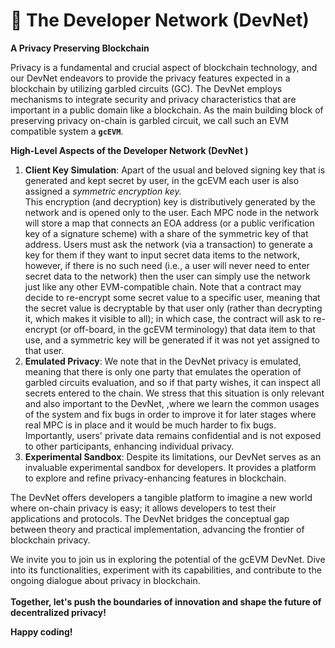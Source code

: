 # 🔐 The Developer Network (DevNet)

**A Privacy Preserving Blockchain**

Privacy is a fundamental and crucial aspect of blockchain technology, and our DevNet endeavors to provide the privacy features expected in a blockchain by utilizing garbled circuits (GC). The DevNet employs mechanisms to integrate security and privacy characteristics that are important in a public domain like a blockchain. As the main building block of preserving privacy on-chain is garbled circuit, we call such an EVM compatible system a **`gcEVM`**.



**High-Level Aspects of the Developer Network (DevNet )**

1. **Client Key Simulation**: Apart of the usual and beloved signing key that is generated and kept secret by user, in the gcEVM each user is also assigned a _symmetric encryption key._\
   This encryption (and decryption) key is distributively generated by the network and is opened only to the user. Each MPC node in the network will store a map that connects an EOA address (or a public verification key of a signature scheme) with a share of the symmetric key of that address. Users must ask the network (via a transaction) to generate a key for them if they want to input secret data items to the network, however, if there is no such need (i.e., a user will never need to enter secret data to the network) then the user can simply use the network just like any other EVM-compatible chain. Note that a contract may decide to re-encrypt some secret value to a specific user, meaning that the secret value is decryptable by that user only (rather than decrypting it, which makes it visible to all); in which case, the contract will ask to re-encrypt (or off-board, in the gcEVM terminology) that data item to that use, and a symmetric key will be generated if it was not yet assigned to that user.
2. **Emulated Privacy**: We note that in the DevNet privacy is emulated, meaning that there is only one party that emulates the operation of garbled circuits evaluation, and so if that party wishes, it can inspect all secrets entered to the chain. We stress that this situation is only relevant and also important to the DevNet, ,where we learn the common usages of the system and fix bugs in order to improve it for later stages where real MPC is in place and it would be much harder to fix bugs. Importantly, users' private data remains confidential and is not exposed to other participants, enhancing individual privacy.
3. **Experimental Sandbox**: Despite its limitations, our DevNet serves as an invaluable experimental sandbox for developers. It provides a platform to explore and refine privacy-enhancing features in blockchain.

The DevNet offers developers a tangible platform to imagine a new world where on-chain privacy is easy; it allows developers to test their applications and protocols. The DevNet bridges the conceptual gap between theory and practical implementation, advancing the frontier of blockchain privacy.

We invite you to join us in exploring the potential of the gcEVM DevNet. Dive into its functionalities, experiment with its capabilities, and contribute to the ongoing dialogue about privacy in blockchain. \
\
**Together, let's push the boundaries of innovation and shape the future of decentralized privacy!**

**Happy coding!**

